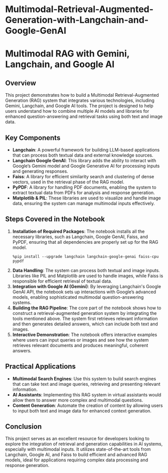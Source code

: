 # Multimodal-Retrieval-Augmented-Generation-with-Langchain-and-Google-GenAI

<!DOCTYPE html>
<html>
<head>
  <title>Multimodal RAG with Gemini, Langchain, and Google AI</title>
</head>
<body>
  <h1>Multimodal RAG with Gemini, Langchain, and Google AI</h1>

  <h2>Overview</h2>
  <p>This project demonstrates how to build a Multimodal Retrieval-Augmented Generation (RAG) system that integrates various technologies, including Gemini, Langchain, and Google AI tools. The project is designed to help users understand how to combine multiple AI models and libraries for enhanced question-answering and retrieval tasks using both text and image data.</p>

  <h2>Key Components</h2>
  <ul>
    <li><strong>Langchain</strong>: A powerful framework for building LLM-based applications that can process both textual data and external knowledge sources.</li>
    <li><strong>Langchain Google GenAI</strong>: This library adds the ability to interact with Google’s Gemini model and Google Generative AI for processing inputs and generating responses.</li>
    <li><strong>Faiss</strong>: A library for efficient similarity search and clustering of dense vectors, used in the retrieval phase of the RAG model.</li>
    <li><strong>PyPDF</strong>: A library for handling PDF documents, enabling the system to extract textual data from PDFs for analysis and response generation.</li>
    <li><strong>Matplotlib &amp; PIL</strong>: These libraries are used to visualize and handle image data, ensuring the system can manage multimodal inputs effectively.</li>
  </ul>

  <h2>Steps Covered in the Notebook</h2>
  <ol>
    <li><strong>Installation of Required Packages</strong>: The notebook installs all the necessary libraries, such as Langchain, Google GenAI, Faiss, and PyPDF, ensuring that all dependencies are properly set up for the RAG model.
      <pre><code>%pip install --upgrade langchain langchain-google-genai faiss-cpu pypdf</code></pre>
    </li>
    <li><strong>Data Handling</strong>: The system can process both textual and image inputs. Libraries like PIL and Matplotlib are used to handle images, while Faiss is responsible for efficient retrieval of textual data.</li>
    <li><strong>Integration with Google AI (Gemini)</strong>: By leveraging Langchain's Google GenAI API, the notebook sets up interactions with Google’s advanced models, enabling sophisticated multimodal question-answering systems.</li>
    <li><strong>Building the RAG Pipeline</strong>: The core part of the notebook shows how to construct a retrieval-augmented generation system by integrating the tools mentioned above. The system first retrieves relevant information and then generates detailed answers, which can include both text and images.</li>
    <li><strong>Interactive Demonstration</strong>: The notebook offers interactive examples where users can input queries or images and see how the system retrieves relevant documents and produces meaningful, coherent answers.</li>
  </ol>

  <h2>Practical Applications</h2>
  <ul>
    <li><strong>Multimodal Search Engines</strong>: Use this system to build search engines that can take text and image queries, retrieving and presenting relevant information.</li>
    <li><strong>AI Assistants</strong>: Implementing this RAG system in virtual assistants would allow them to answer more complex and multimodal questions.</li>
    <li><strong>Content Generation</strong>: Automate the creation of content by allowing users to input both text and image data for enhanced context generation.</li>
  </ul>

  <h2>Conclusion</h2>
  <p>This project serves as an excellent resource for developers looking to explore the integration of retrieval and generation capabilities in AI systems, especially with multimodal inputs. It utilizes state-of-the-art tools from Langchain, Google AI, and Faiss to build efficient and advanced RAG models, ideal for applications requiring complex data processing and response generation.</p>
</body>
</html>



